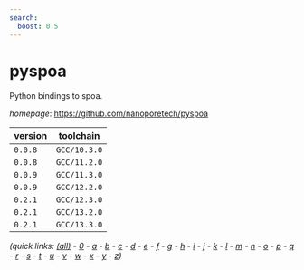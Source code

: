 ```yaml
---
search:
  boost: 0.5
---
```

# pyspoa

Python bindings to spoa.

*homepage*: <https://github.com/nanoporetech/pyspoa>

version | toolchain
--------|----------
``0.0.8`` | ``GCC/10.3.0``
``0.0.8`` | ``GCC/11.2.0``
``0.0.9`` | ``GCC/11.3.0``
``0.0.9`` | ``GCC/12.2.0``
``0.2.1`` | ``GCC/12.3.0``
``0.2.1`` | ``GCC/13.2.0``
``0.2.1`` | ``GCC/13.3.0``


*(quick links: [(all)](../index.md) - [0](../0/index.md) - [a](../a/index.md) - [b](../b/index.md) - [c](../c/index.md) - [d](../d/index.md) - [e](../e/index.md) - [f](../f/index.md) - [g](../g/index.md) - [h](../h/index.md) - [i](../i/index.md) - [j](../j/index.md) - [k](../k/index.md) - [l](../l/index.md) - [m](../m/index.md) - [n](../n/index.md) - [o](../o/index.md) - [p](../p/index.md) - [q](../q/index.md) - [r](../r/index.md) - [s](../s/index.md) - [t](../t/index.md) - [u](../u/index.md) - [v](../v/index.md) - [w](../w/index.md) - [x](../x/index.md) - [y](../y/index.md) - [z](../z/index.md))*

